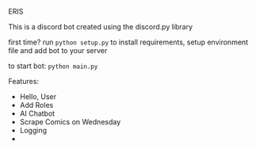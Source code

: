ERIS

This is a discord bot created using the discord.py library

first time?
run `python setup.py` to install requirements, setup environment file and add bot to your server

to start bot:
`python main.py`

Features:

- Hello, User
- Add Roles
- AI Chatbot
- Scrape Comics on Wednesday
- Logging
- 